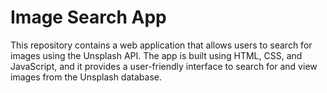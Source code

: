 # Image Search App

This repository contains a web application that allows users to search for images using the Unsplash API. The app is built using HTML, CSS, and JavaScript, and it provides a user-friendly interface to search for and view images from the Unsplash database.
